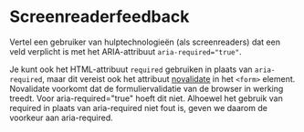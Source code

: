 <!-- @license CC0-1.0 -->

# Screenreaderfeedback

Vertel een gebruiker van hulptechnologieën (als screenreaders) dat een veld verplicht is met het ARIA-attribuut `aria-required="true"`.

Je kunt ook het HTML-attribuut `required` gebruiken in plaats van `aria-required`, maar dit vereist ook het attribuut [novalidate](https://developer.mozilla.org/en-US/docs/Web/HTML/Element/form#novalidate) in het `<form>` element.
Novalidate voorkomt dat de formuliervalidatie van de browser in werking treedt. Voor aria-required="true" hoeft dit niet. Alhoewel het gebruik van required in plaats van aria-required niet fout is, geven we daarom de voorkeur aan aria-required.
